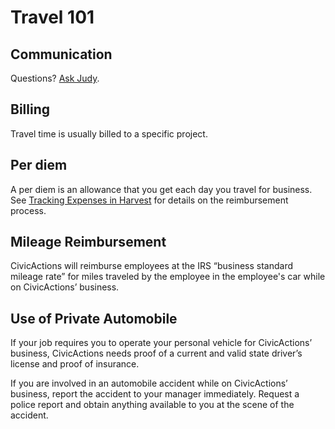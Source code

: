 # Travel 101

## Communication
Questions? [Ask Judy](<judy.raiten@civicactions.com>).

## Billing

Travel time is usually billed to a specific project.

## Per diem

A per diem is an allowance that you get each day you travel for business. See [Tracking Expenses in Harvest](../../how-we-work/tools/harvest.md) for details on the reimbursement process.

## <a name="mileage"></a>Mileage Reimbursement
CivicActions will reimburse employees at the IRS “business standard mileage rate” for miles traveled by the employee in the employee's car while on CivicActions’ business.

## <a name="private-automobile"></a>Use of Private Automobile
If your job requires you to operate your personal vehicle for CivicActions’ business, CivicActions needs proof of a current and valid state driver’s license and proof of insurance.

If you are involved in an automobile accident while on CivicActions’ business, report the accident to your manager immediately. Request a police report and obtain anything available to you at the scene of the accident.
